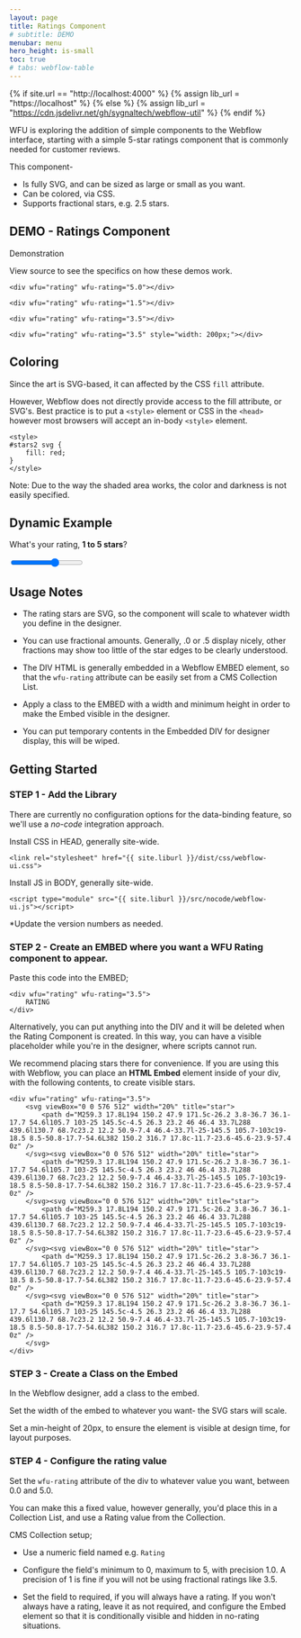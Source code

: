 ```yaml
---
layout: page
title: Ratings Component
# subtitle: DEMO
menubar: menu
hero_height: is-small
toc: true
# tabs: webflow-table
---
```


{% if site.url == "http://localhost:4000" %}
{% assign lib_url = "https://localhost" %}
{% else %}
{% assign lib_url = "https://cdn.jsdelivr.net/gh/sygnaltech/webflow-util" %}
{% endif %}

<link rel="stylesheet" href="{{ site.liburl }}/dist/css/webflow-ui.css">
<link rel="stylesheet" href="{{ site.liburl }}/dist/css/input-range-slider.css">

WFU is exploring the addition of simple components to the Webflow interface,
starting with a simple 5-star ratings component that is commonly needed for customer reviews. 

This component-

- Is fully SVG, and can be sized as large or small as you want.
- Can be colored, via CSS. 
- Supports fractional stars, e.g. 2.5 stars. 

## DEMO - Ratings Component

<span class="tag is-danger is-medium is-light">Demonstration</span>

View source to see the specifics on how these demos work.


```
<div wfu="rating" wfu-rating="5.0"></div>
```

<div wfu="rating" wfu-rating="5.0"></div>

```
<div wfu="rating" wfu-rating="1.5"></div>
```

<div wfu="rating" wfu-rating="1.5"></div>

```
<div wfu="rating" wfu-rating="3.5"></div>
```

<div wfu="rating" wfu-rating="3.5"></div>


```
<div wfu="rating" wfu-rating="3.5" style="width: 200px;"></div>
```

<div wfu="rating" wfu-rating="3.5" style="width: 200px;"></div>

## Coloring

Since the art is SVG-based, it can affected by the CSS `fill` attribute.

However, Webflow does not directly provide access to the fill attribute, or SVG's.
Best practice is to put a `<style>` element or CSS in the `<head>` 
however most browsers will accept an in-body `<style>` element.

```
<style>
#stars2 svg {
    fill: red; 
}
</style>
```

<style>
#stars2 svg {
    fill: red; 
}
</style>

<div id="stars2" wfu="rating" wfu-rating="3.5" style="width: 200px;"></div>

Note: Due to the way the shaded area works, the color and darkness is not easily specified. 

## Dynamic Example

What's your rating, **1 to 5 stars**?

<style>
#stars svg {
    fill: darkblue; 
}
</style>

<form style="width: 300px; margin: 0 0 1rem 0">
<div class="slidecontainer">
<input type="range" min="1" max="5" step="0.5" value="3.5" class="slider" id="myRange">
</div>
</form>
<div id="stars" wfu="rating" wfu-rating="3.5" style="width: 200pxred;"></div>

## Usage Notes

- The rating stars are SVG, so the component will scale to whatever width you define in the designer. 

- You can use fractional amounts. Generally, .0 or .5 display nicely, other fractions may show too little of the star edges to be clearly understood.

- The DIV HTML is generally embedded in a Webflow EMBED element, so that the `wfu-rating` attribute can be easily set from a CMS Collection List.

- Apply a class to the EMBED with a width and minimum height in order to make the Embed visible in the designer.

- You can put temporary contents in the Embedded DIV for designer display, this will be wiped.



## Getting Started


### STEP 1 - Add the Library


There are currently no configuration options for the data-binding feature, so we'll use a *no-code* integration approach.


Install CSS in HEAD, generally site-wide.

```
<link rel="stylesheet" href="{{ site.liburl }}/dist/css/webflow-ui.css">
```

Install JS in BODY, generally site-wide.

```
<script type="module" src="{{ site.liburl }}/src/nocode/webflow-ui.js"></script>
```

*Update the version numbers as needed.



### STEP 2 - Create an EMBED where you want a WFU Rating component to appear.

Paste this code into the EMBED;

```
<div wfu="rating" wfu-rating="3.5">
    RATING
</div>
```

Alternatively, you can put anything into the DIV and it will be deleted when the Rating Component is created.
In this way, you can have a visible placeholder while you're in the designer, where scripts cannot run.

We recommend placing stars there for convenience.
If you are using this with Webflow, you can place an **HTML Embed** element inside of your div, with the following contents, to create visible stars.

```
<div wfu="rating" wfu-rating="3.5">
    <svg viewBox="0 0 576 512" width="20%" title="star">
        <path d="M259.3 17.8L194 150.2 47.9 171.5c-26.2 3.8-36.7 36.1-17.7 54.6l105.7 103-25 145.5c-4.5 26.3 23.2 46 46.4 33.7L288 439.6l130.7 68.7c23.2 12.2 50.9-7.4 46.4-33.7l-25-145.5 105.7-103c19-18.5 8.5-50.8-17.7-54.6L382 150.2 316.7 17.8c-11.7-23.6-45.6-23.9-57.4 0z" />
    </svg><svg viewBox="0 0 576 512" width="20%" title="star">
        <path d="M259.3 17.8L194 150.2 47.9 171.5c-26.2 3.8-36.7 36.1-17.7 54.6l105.7 103-25 145.5c-4.5 26.3 23.2 46 46.4 33.7L288 439.6l130.7 68.7c23.2 12.2 50.9-7.4 46.4-33.7l-25-145.5 105.7-103c19-18.5 8.5-50.8-17.7-54.6L382 150.2 316.7 17.8c-11.7-23.6-45.6-23.9-57.4 0z" />
    </svg><svg viewBox="0 0 576 512" width="20%" title="star">
        <path d="M259.3 17.8L194 150.2 47.9 171.5c-26.2 3.8-36.7 36.1-17.7 54.6l105.7 103-25 145.5c-4.5 26.3 23.2 46 46.4 33.7L288 439.6l130.7 68.7c23.2 12.2 50.9-7.4 46.4-33.7l-25-145.5 105.7-103c19-18.5 8.5-50.8-17.7-54.6L382 150.2 316.7 17.8c-11.7-23.6-45.6-23.9-57.4 0z" />
    </svg><svg viewBox="0 0 576 512" width="20%" title="star">
        <path d="M259.3 17.8L194 150.2 47.9 171.5c-26.2 3.8-36.7 36.1-17.7 54.6l105.7 103-25 145.5c-4.5 26.3 23.2 46 46.4 33.7L288 439.6l130.7 68.7c23.2 12.2 50.9-7.4 46.4-33.7l-25-145.5 105.7-103c19-18.5 8.5-50.8-17.7-54.6L382 150.2 316.7 17.8c-11.7-23.6-45.6-23.9-57.4 0z" />
    </svg><svg viewBox="0 0 576 512" width="20%" title="star">
        <path d="M259.3 17.8L194 150.2 47.9 171.5c-26.2 3.8-36.7 36.1-17.7 54.6l105.7 103-25 145.5c-4.5 26.3 23.2 46 46.4 33.7L288 439.6l130.7 68.7c23.2 12.2 50.9-7.4 46.4-33.7l-25-145.5 105.7-103c19-18.5 8.5-50.8-17.7-54.6L382 150.2 316.7 17.8c-11.7-23.6-45.6-23.9-57.4 0z" />
    </svg>
</div>
```




### STEP 3 - Create a Class on the Embed

In the Webflow designer, add a class to the embed.

Set the width of the embed to whatever you want- the SVG stars will scale.

Set a min-height of 20px, to ensure the element is visible at design time, for layout purposes.

### STEP 4 - Configure the rating value 

Set the `wfu-rating` attribute of the div to whatever value you want, between 0.0 and 5.0.

You can make this a fixed value, however generally, you'd place this in a Collection List, and use a Rating value from the Collection.

CMS Collection setup;

- Use a numeric field named e.g. `Rating` 

- Configure the field's minimum to 0, maximum to 5, with precision 1.0. A precision of 1 is fine if you will not be using fractional ratings like 3.5.

- Set the field to required, if you will always have a rating. If you won't always have a rating, 
leave it as not required, and configure the Embed element so that it is conditionally visible and hidden in no-rating situations.






<script src="https://code.jquery.com/jquery-3.6.0.min.js" type="text/javascript" crossorigin="anonymous"></script>

<script src="{{ site.liburl }}/src/nocode/webflow-ui.js" type="module" crossorigin="anonymous"></script>

<script type="module">

    import { setRating } from '{{ site.liburl }}/src/modules/webflow-ui.js';

    $(function () {
    
        $("#myRange").on('input', function() {
    
            console.log('changed to.' + $("#myRange").val());

            setRating($("#stars"), $("#myRange").val())
    
        });
  
    });

</script>
